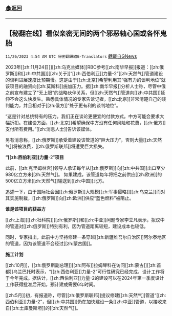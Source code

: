 ###  [:house:返回](README.md)
---


## 【秘翻在线】看似亲密无间的两个邪恶轴心国或各怀鬼胎
`11/26/2023 4:54 AM UTC 秘密翻譯組G-Translators` [轉載自GNews](https://gnews.org/articles/2038090)

         

2023年[[zh:11月24日]][[zh:乌克兰媒体]]RBC参考[[zh:南华早报]]报道：[[zh:俄罗斯]]和[[zh:中共国]][[zh:关于]]“[[zh:西伯利亚]]力量\-2”[[zh:天然气]]管道建设的谈判进展速度比预期慢。这是由于[[zh:北京]]希望利用其“强有力的谈判地位”就该项目的融资向[[zh:莫斯科]]施加压力。据[[zh:南华早报]]分析人士称，尽管中俄之前宣布建立了“无上限”的战略伙伴关系，但[[zh:天然气]]管道向[[zh:中共国]]延伸不会这么快发生。熟悉具体情况的专家告诉记者，[[zh:北京]]非常清楚自己的谈判能力，并且相对于[[zh:俄方]]“处于更有利的谈判地位”。

“这是针对总统特有的压力。我们正在谈论更便宜的付款方式。中方可能会要求大幅折扣。在建设方面，[[zh:北京]]希望确保中方没有任何风险和花费，[[zh:俄方]]支付所有费用。”[[zh:消息人士]]告诉该媒体。

另有消息称，[[zh:俄罗斯]]承受着建设该管道的“巨大压力”，否则大量[[zh:天然气]]将被浪费，[[zh:俄罗斯联邦]]将遭受巨大损失。

**“[[zh:西伯利亚]]力量**\-2”**项目**

此前，[[zh:克里姆林宫]]领导人承诺每年从[[zh:俄罗斯]]向[[zh:中共国]]出口至少980亿立方米[[zh:天然气]]。 如果建成，该管道每年将把之前供应[[zh:欧洲]]的500亿立方米[[zh:天然气]]输送到[[zh:中国]]北方。

追述一下，由于国际社会因[[zh:俄罗斯]]大规模[[zh:军事侵略]][[zh:乌克兰]]而对其实施制裁，[[zh:俄罗斯]]向[[zh:欧洲]]供应“蓝色燃料”被阻止。

**谁是该项目的获益方**

[[zh:上海]][[zh:社科院]][[zh:俄罗斯]]和[[zh:中亚]]问题专家李立凡表示，拟议中的管道对[[zh:俄罗斯]]特别有利，因为管道距离较短，建设成本也较低。

同时，专家指出，此前中方坚持修建一条穿越[[zh:新疆维吾尔自治区]]阿尔泰地区的管道，因为该管道不会经过[[zh:蒙古国]]。

**施工计划**

[[zh:10月]]，[[zh:俄罗斯副总理]][[zh:阿布]]拉姆琴科在访问[[zh:蒙古]][[zh:首都]]乌兰巴托时表示，“[[zh:西伯利亚]]力量\-2”可行性研究已经完成，设计工作将于今年完成。据估计，[[zh:西伯利亚]]力量\-2的建设可以在2024年第一季度设计工作获得批准后开始，预计建成需要6年时间。

[[zh:5月]]初，有报道称，尽管[[zh:俄罗斯联邦]]提议修建[[zh:天然气]]管道“[[zh:西伯利亚]]力量\-2”，但[[zh:中共国]]仍在加快建设一条[[zh:中亚]]管道，以接收来自[[zh:土库曼斯坦]]的[[zh:天然气]]。
